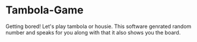 # Tambola-Game
Getting bored! Let's play tambola or housie. This software genrated random number and speaks for you along with that it also shows you the board.
